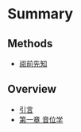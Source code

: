 # Summary

## Methods

* [阅前先知](/README.md)

## Overview

* [引言](/00_indro.md)
* [第一章 音位学](01_phonology.md)



